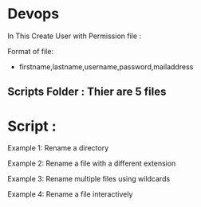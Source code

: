# Devops


In This Create User with Permission file :

Format of file:
* firstname,lastname,username,password,mailaddress









## Scripts Folder : Thier are 5 files

 
# Script :       
Example 1: Rename a directory
  
Example 2: Rename a file with a different extension
  
Example 3: Rename multiple files using wildcards
  
Example 4: Rename a file interactively
              

